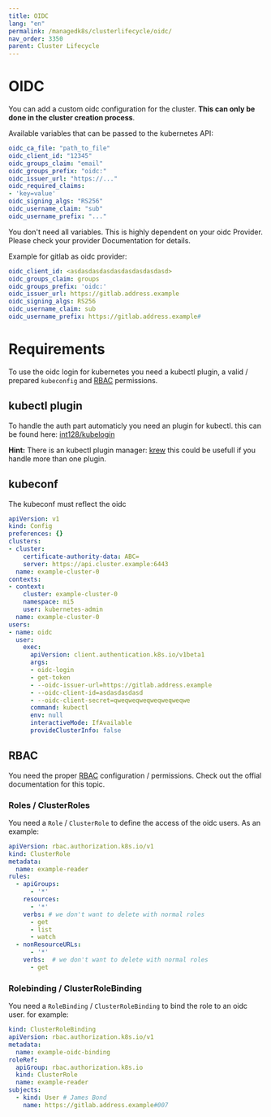```yaml
---
title: OIDC
lang: "en"
permalink: /managedk8s/clusterlifecycle/oidc/
nav_order: 3350
parent: Cluster Lifecycle
---
```

# OIDC

You can add a custom oidc configuration for the cluster. **This can only be done in the cluster creation process**.

Available variables that can be passed to the kubernetes API:
```yaml
oidc_ca_file: "path_to_file"
oidc_client_id: "12345"
oidc_groups_claim: "email"
oidc_groups_prefix: "oidc:"
oidc_issuer_url: "https://..."
oidc_required_claims:
- 'key=value'
oidc_signing_algs: "RS256"
oidc_username_claim: "sub"
oidc_username_prefix: "..."
```

You don't need all variables. This is highly dependent on your oidc Provider. Please check your provider Documentation for details. 

Example for gitlab as oidc provider:
```yaml
oidc_client_id: <asdasdasdasdasdasdasdasdasd>
oidc_groups_claim: groups
oidc_groups_prefix: 'oidc:'
oidc_issuer_url: https://gitlab.address.example
oidc_signing_algs: RS256
oidc_username_claim: sub
oidc_username_prefix: https://gitlab.address.example#
```

# Requirements
To use the oidc login for kubernetes you need a kubectl plugin, a valid / prepared `kubeconfig` and [RBAC](https://kubernetes.io/docs/reference/access-authn-authz/rbac/) permissions.

## kubectl plugin
To handle the auth part automaticly you need an plugin for kubectl. this can be found here: [int128/kubelogin](https://github.com/int128/kubelogin)

**Hint:** There is an kubectl plugin manager: [krew](https://github.com/kubernetes-sigs/krew) this could be usefull if you handle more than one plugin.

## kubeconf
The kubeconf must reflect the oidc

```yaml
apiVersion: v1
kind: Config
preferences: {}
clusters:
- cluster:
    certificate-authority-data: ABC=
    server: https://api.cluster.example:6443
  name: example-cluster-0
contexts:
- context:
    cluster: example-cluster-0
    namespace: mi5
    user: kubernetes-admin
  name: example-cluster-0
users:
- name: oidc
  user:
    exec:
      apiVersion: client.authentication.k8s.io/v1beta1
      args:
      - oidc-login
      - get-token
      - --oidc-issuer-url=https://gitlab.address.example
      - --oidc-client-id=asdasdasdasd
      - --oidc-client-secret=qweqweqweqweqweqweqwe
      command: kubectl
      env: null
      interactiveMode: IfAvailable
      provideClusterInfo: false

```

## RBAC
You need the proper [RBAC](https://kubernetes.io/docs/reference/access-authn-authz/rbac/) configuration / permissions. Check out the offial documentation for this topic.

### Roles / ClusterRoles
You need a `Role` / `ClusterRole` to define the access of the oidc users. As an example:
```yaml
apiVersion: rbac.authorization.k8s.io/v1
kind: ClusterRole
metadata:
  name: example-reader
rules:
  - apiGroups:
      - '*'
    resources:
      - '*'
    verbs: # we don't want to delete with normal roles
      - get
      - list
      - watch
  - nonResourceURLs:
      - '*'
    verbs:  # we don't want to delete with normal roles
      - get
```

### Rolebinding / ClusterRoleBinding
You need a `RoleBinding` / `ClusterRoleBinding` to bind the role to an oidc user. for example: 
```yaml
kind: ClusterRoleBinding
apiVersion: rbac.authorization.k8s.io/v1
metadata:
  name: example-oidc-binding
roleRef:
  apiGroup: rbac.authorization.k8s.io
  kind: ClusterRole
  name: example-reader
subjects:
  - kind: User # James Bond
    name: https://gitlab.address.example#007

```

